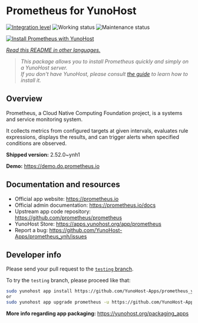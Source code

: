 <!--
N.B.: This README was automatically generated by <https://github.com/YunoHost/apps/tree/master/tools/readme_generator>
It shall NOT be edited by hand.
-->

# Prometheus for YunoHost

[![Integration level](https://dash.yunohost.org/integration/prometheus.svg)](https://dash.yunohost.org/appci/app/prometheus) ![Working status](https://ci-apps.yunohost.org/ci/badges/prometheus.status.svg) ![Maintenance status](https://ci-apps.yunohost.org/ci/badges/prometheus.maintain.svg)

[![Install Prometheus with YunoHost](https://install-app.yunohost.org/install-with-yunohost.svg)](https://install-app.yunohost.org/?app=prometheus)

*[Read this README in other languages.](./ALL_README.md)*

> *This package allows you to install Prometheus quickly and simply on a YunoHost server.*  
> *If you don't have YunoHost, please consult [the guide](https://yunohost.org/install) to learn how to install it.*

## Overview

Prometheus, a Cloud Native Computing Foundation project, is a systems and service monitoring system.

It collects metrics from configured targets at given intervals, evaluates rule expressions, displays the results, and can trigger alerts when specified conditions are observed.


**Shipped version:** 2.52.0~ynh1

**Demo:** <https://demo.do.prometheus.io>
## Documentation and resources

- Official app website: <https://prometheus.io>
- Official admin documentation: <https://prometheus.io/docs>
- Upstream app code repository: <https://github.com/prometheus/prometheus>
- YunoHost Store: <https://apps.yunohost.org/app/prometheus>
- Report a bug: <https://github.com/YunoHost-Apps/prometheus_ynh/issues>

## Developer info

Please send your pull request to the [`testing` branch](https://github.com/YunoHost-Apps/prometheus_ynh/tree/testing).

To try the `testing` branch, please proceed like that:

```bash
sudo yunohost app install https://github.com/YunoHost-Apps/prometheus_ynh/tree/testing --debug
or
sudo yunohost app upgrade prometheus -u https://github.com/YunoHost-Apps/prometheus_ynh/tree/testing --debug
```

**More info regarding app packaging:** <https://yunohost.org/packaging_apps>
